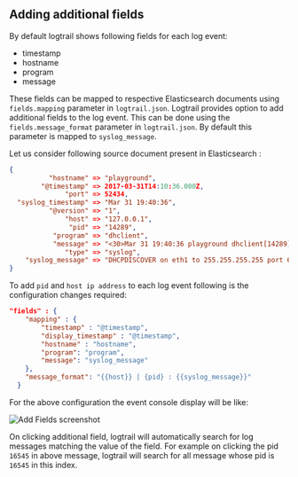 ## Adding additional fields ##
By default logtrail shows following fields for each log event:

 - timestamp
 - hostname
 - program
 - message
 
These fields can be mapped to respective Elasticsearch documents using `fields.mapping` parameter in `logtrail.json`. Logtrail provides option to add additional fields to the log event. This can be done using the `fields.message_format` parameter in `logtrail.json`. By default this parameter is mapped to `syslog_message`. 

Let us consider following source document present in Elasticsearch :
```json
{
          "hostname" => "playground",
        "@timestamp" => 2017-03-31T14:10:36.000Z,
              "port" => 52434,
  "syslog_timestamp" => "Mar 31 19:40:36",
          "@version" => "1",
              "host" => "127.0.0.1",
               "pid" => "14289",
           "program" => "dhclient",
           "message" => "<30>Mar 31 19:40:36 playground dhclient[14289]: DHCPDISCOVER on eth1 to 255.255.255.255 port 67 interval 7 (xid=0x3993f38)",
              "type" => "syslog",
    "syslog_message" => "DHCPDISCOVER on eth1 to 255.255.255.255 port 67 interval 7 (xid=0x3993f38)"
}
```

To add `pid` and `host ip address` to each log event following is the configuration changes required:

```json
"fields" : {
    "mapping" : {
        "timestamp" : "@timestamp",
        "display_timestamp" : "@timestamp",
        "hostname" : "hostname",
        "program": "program",
        "message": "syslog_message"
    },
    "message_format": "{{host}} | {pid} : {{syslog_message}}"
  }
```
For the above configuration the event console display will be like:

![Add Fields screenshot](https://raw.githubusercontent.com/sivasamyk/logtrail/message_format/docs/add_fields.png)

On clicking additional field, logtrail will automatically search for log messages matching the value of the field. For example on clicking the pid `16545` in above message, logtrail will search for all message whose pid is `16545` in this index.